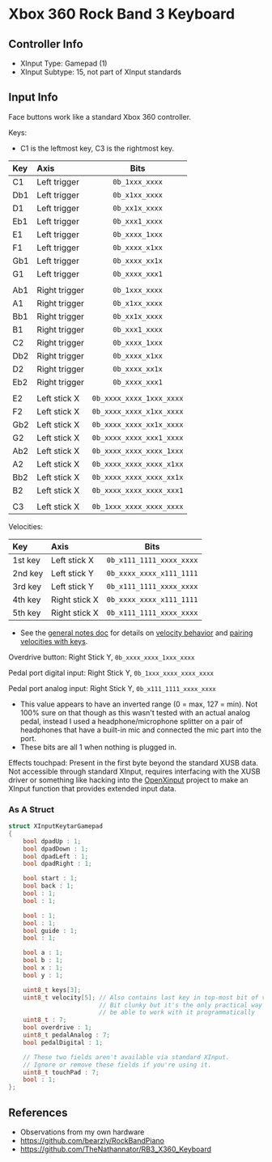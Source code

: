 # Xbox 360 Rock Band 3 Keyboard

## Controller Info

- XInput Type: Gamepad (1)
- XInput Subtype: 15, not part of XInput standards

## Input Info

Face buttons work like a standard Xbox 360 controller.

Keys:

- C1 is the leftmost key, C3 is the rightmost key.

| Key | Axis          | Bits                     |
| :-- | :---          | :--:                     |
| C1  | Left trigger  | `0b_1xxx_xxxx`           |
| Db1 | Left trigger  | `0b_x1xx_xxxx`           |
| D1  | Left trigger  | `0b_xx1x_xxxx`           |
| Eb1 | Left trigger  | `0b_xxx1_xxxx`           |
| E1  | Left trigger  | `0b_xxxx_1xxx`           |
| F1  | Left trigger  | `0b_xxxx_x1xx`           |
| Gb1 | Left trigger  | `0b_xxxx_xx1x`           |
| G1  | Left trigger  | `0b_xxxx_xxx1`           |
|     |               |                          |
| Ab1 | Right trigger | `0b_1xxx_xxxx`           |
| A1  | Right trigger | `0b_x1xx_xxxx`           |
| Bb1 | Right trigger | `0b_xx1x_xxxx`           |
| B1  | Right trigger | `0b_xxx1_xxxx`           |
| C2  | Right trigger | `0b_xxxx_1xxx`           |
| Db2 | Right trigger | `0b_xxxx_x1xx`           |
| D2  | Right trigger | `0b_xxxx_xx1x`           |
| Eb2 | Right trigger | `0b_xxxx_xxx1`           |
|     |               |                          |
| E2  | Left stick X  | `0b_xxxx_xxxx_1xxx_xxxx` |
| F2  | Left stick X  | `0b_xxxx_xxxx_x1xx_xxxx` |
| Gb2 | Left stick X  | `0b_xxxx_xxxx_xx1x_xxxx` |
| G2  | Left stick X  | `0b_xxxx_xxxx_xxx1_xxxx` |
| Ab2 | Left stick X  | `0b_xxxx_xxxx_xxxx_1xxx` |
| A2  | Left stick X  | `0b_xxxx_xxxx_xxxx_x1xx` |
| Bb2 | Left stick X  | `0b_xxxx_xxxx_xxxx_xx1x` |
| B2  | Left stick X  | `0b_xxxx_xxxx_xxxx_xxx1` |
|     |               |                          |
| C3  | Left stick X  | `0b_1xxx_xxxx_xxxx_xxxx` |

Velocities:

| Key     | Axis          | Bits                     |
| :--     | :---          | :--:                     |
| 1st key | Left stick X  | `0b_x111_1111_xxxx_xxxx` |
| 2nd key | Left stick Y  | `0b_xxxx_xxxx_x111_1111` |
| 3rd key | Left stick Y  | `0b_x111_1111_xxxx_xxxx` |
| 4th key | Right stick X | `0b_xxxx_xxxx_x111_1111` |
| 5th key | Right stick X | `0b_x111_1111_xxxx_xxxx` |

- See the [general notes doc](General%20Notes.md) for details on [velocity behavior](General%20Notes.md#key-velocities) and [pairing velocities with keys](General%20Notes.md#pairing-keys-and-velocities).

Overdrive button: Right Stick Y, `0b_xxxx_xxxx_1xxx_xxxx`

Pedal port digital input: Right Stick Y, `0b_1xxx_xxxx_xxxx_xxxx`

Pedal port analog input: Right Stick Y, `0b_x111_1111_xxxx_xxxx`

- This value appears to have an inverted range (0 = max, 127 = min). Not 100% sure on that though as this wasn't tested with an actual analog pedal, instead I used a headphone/microphone splitter on a pair of headphones that have a built-in mic and connected the mic part into the port.
- These bits are all 1 when nothing is plugged in.

Effects touchpad: Present in the first byte beyond the standard XUSB data. Not accessible through standard XInput, requires interfacing with the XUSB driver or something like hacking into the [OpenXinput](https://github.com/Nemirtingas/OpenXinput) project to make an XInput function that provides extended input data.

### As A Struct

```cpp
struct XInputKeytarGamepad
{
    bool dpadUp : 1;
    bool dpadDown : 1;
    bool dpadLeft : 1;
    bool dpadRight : 1;

    bool start : 1;
    bool back : 1;
    bool : 1;
    bool : 1;

    bool : 1;
    bool : 1;
    bool guide : 1;
    bool : 1;

    bool a : 1;
    bool b : 1;
    bool x : 1;
    bool y : 1;

    uint8_t keys[3];
    uint8_t velocity[5]; // Also contains last key in top-most bit of velocity[0]
                         // Bit clunky but it's the only practical way to represent this stuff and
                         // be able to work with it programmatically
    uint8_t : 7;
    bool overdrive : 1;
    uint8_t pedalAnalog : 7;
    bool pedalDigital : 1;

    // These two fields aren't available via standard XInput.
    // Ignore or remove these fields if you're using it.
    uint8_t touchPad : 7;
    bool : 1;
};
```

## References

- Observations from my own hardware
- https://github.com/bearzly/RockBandPiano
- https://github.com/TheNathannator/RB3_X360_Keyboard
